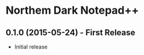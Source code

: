 Northem Dark Notepad++
======================

## 0.1.0 (2015-05-24) - First Release
* Initial release
